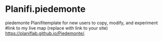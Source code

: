 # Planifi.piedemonte
piedemonte Planifitemplate for new users to copy, modify, and experiment
#link to my live map (replace with link to your site)
 https://planiflab.github.io/Piedemonte/.
